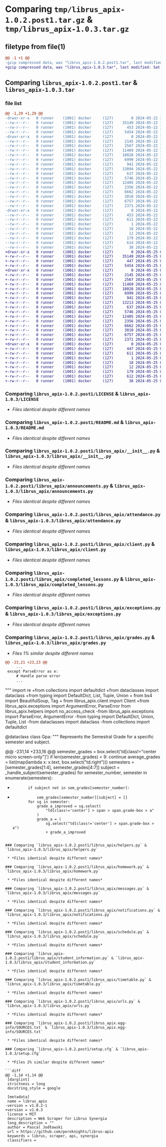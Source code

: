 # Comparing `tmp/librus_apix-1.0.2.post1.tar.gz` & `tmp/librus_apix-1.0.3.tar.gz`

## filetype from file(1)

```diff
@@ -1 +1 @@
-gzip compressed data, was "librus_apix-1.0.2.post1.tar", last modified: Wed May 22 19:17:27 2024, max compression
+gzip compressed data, was "librus_apix-1.0.3.tar", last modified: Sat May 25 09:35:06 2024, max compression
```

## Comparing `librus_apix-1.0.2.post1.tar` & `librus_apix-1.0.3.tar`

### file list

```diff
@@ -1,29 +1,29 @@
-drwxr-xr-x   0 runner    (1001) docker     (127)        0 2024-05-22 19:17:27.092200 librus_apix-1.0.2.post1/
--rw-r--r--   0 runner    (1001) docker     (127)    35149 2024-05-22 19:17:24.000000 librus_apix-1.0.2.post1/LICENSE
--rw-r--r--   0 runner    (1001) docker     (127)      453 2024-05-22 19:17:27.092200 librus_apix-1.0.2.post1/PKG-INFO
--rw-r--r--   0 runner    (1001) docker     (127)     5454 2024-05-22 19:17:24.000000 librus_apix-1.0.2.post1/README.md
-drwxr-xr-x   0 runner    (1001) docker     (127)        0 2024-05-22 19:17:27.088200 librus_apix-1.0.2.post1/librus_apix/
--rw-r--r--   0 runner    (1001) docker     (127)     2145 2024-05-22 19:17:24.000000 librus_apix-1.0.2.post1/librus_apix/__init__.py
--rw-r--r--   0 runner    (1001) docker     (127)     2567 2024-05-22 19:17:24.000000 librus_apix-1.0.2.post1/librus_apix/announcements.py
--rw-r--r--   0 runner    (1001) docker     (127)    11469 2024-05-22 19:17:24.000000 librus_apix-1.0.2.post1/librus_apix/attendance.py
--rw-r--r--   0 runner    (1001) docker     (127)    18028 2024-05-22 19:17:24.000000 librus_apix-1.0.2.post1/librus_apix/client.py
--rw-r--r--   0 runner    (1001) docker     (127)     6999 2024-05-22 19:17:24.000000 librus_apix-1.0.2.post1/librus_apix/completed_lessons.py
--rw-r--r--   0 runner    (1001) docker     (127)      941 2024-05-22 19:17:24.000000 librus_apix-1.0.2.post1/librus_apix/exceptions.py
--rw-r--r--   0 runner    (1001) docker     (127)    13094 2024-05-22 19:17:24.000000 librus_apix-1.0.2.post1/librus_apix/grades.py
--rw-r--r--   0 runner    (1001) docker     (127)      637 2024-05-22 19:17:24.000000 librus_apix-1.0.2.post1/librus_apix/helpers.py
--rw-r--r--   0 runner    (1001) docker     (127)     5746 2024-05-22 19:17:24.000000 librus_apix-1.0.2.post1/librus_apix/homework.py
--rw-r--r--   0 runner    (1001) docker     (127)    12405 2024-05-22 19:17:24.000000 librus_apix-1.0.2.post1/librus_apix/messages.py
--rw-r--r--   0 runner    (1001) docker     (127)     2356 2024-05-22 19:17:24.000000 librus_apix-1.0.2.post1/librus_apix/notifications.py
--rw-r--r--   0 runner    (1001) docker     (127)     6662 2024-05-22 19:17:24.000000 librus_apix-1.0.2.post1/librus_apix/schedule.py
--rw-r--r--   0 runner    (1001) docker     (127)     3010 2024-05-22 19:17:24.000000 librus_apix-1.0.2.post1/librus_apix/student_information.py
--rw-r--r--   0 runner    (1001) docker     (127)     6757 2024-05-22 19:17:24.000000 librus_apix-1.0.2.post1/librus_apix/timetable.py
--rw-r--r--   0 runner    (1001) docker     (127)     2371 2024-05-22 19:17:24.000000 librus_apix-1.0.2.post1/librus_apix/urls.py
-drwxr-xr-x   0 runner    (1001) docker     (127)        0 2024-05-22 19:17:27.092200 librus_apix-1.0.2.post1/librus_apix.egg-info/
--rw-r--r--   0 runner    (1001) docker     (127)      453 2024-05-22 19:17:27.000000 librus_apix-1.0.2.post1/librus_apix.egg-info/PKG-INFO
--rw-r--r--   0 runner    (1001) docker     (127)      611 2024-05-22 19:17:27.000000 librus_apix-1.0.2.post1/librus_apix.egg-info/SOURCES.txt
--rw-r--r--   0 runner    (1001) docker     (127)        1 2024-05-22 19:17:27.000000 librus_apix-1.0.2.post1/librus_apix.egg-info/dependency_links.txt
--rw-r--r--   0 runner    (1001) docker     (127)       18 2024-05-22 19:17:27.000000 librus_apix-1.0.2.post1/librus_apix.egg-info/requires.txt
--rw-r--r--   0 runner    (1001) docker     (127)       12 2024-05-22 19:17:27.000000 librus_apix-1.0.2.post1/librus_apix.egg-info/top_level.txt
--rw-r--r--   0 runner    (1001) docker     (127)      179 2024-05-22 19:17:24.000000 librus_apix-1.0.2.post1/pyproject.toml
--rw-r--r--   0 runner    (1001) docker     (127)      614 2024-05-22 19:17:27.092200 librus_apix-1.0.2.post1/setup.cfg
--rw-r--r--   0 runner    (1001) docker     (127)       38 2024-05-22 19:17:24.000000 librus_apix-1.0.2.post1/setup.py
+drwxr-xr-x   0 runner    (1001) docker     (127)        0 2024-05-25 09:35:06.422921 librus_apix-1.0.3/
+-rw-r--r--   0 runner    (1001) docker     (127)    35149 2024-05-25 09:35:03.000000 librus_apix-1.0.3/LICENSE
+-rw-r--r--   0 runner    (1001) docker     (127)      447 2024-05-25 09:35:06.422921 librus_apix-1.0.3/PKG-INFO
+-rw-r--r--   0 runner    (1001) docker     (127)     5454 2024-05-25 09:35:03.000000 librus_apix-1.0.3/README.md
+drwxr-xr-x   0 runner    (1001) docker     (127)        0 2024-05-25 09:35:06.422921 librus_apix-1.0.3/librus_apix/
+-rw-r--r--   0 runner    (1001) docker     (127)     2145 2024-05-25 09:35:03.000000 librus_apix-1.0.3/librus_apix/__init__.py
+-rw-r--r--   0 runner    (1001) docker     (127)     2567 2024-05-25 09:35:03.000000 librus_apix-1.0.3/librus_apix/announcements.py
+-rw-r--r--   0 runner    (1001) docker     (127)    11469 2024-05-25 09:35:03.000000 librus_apix-1.0.3/librus_apix/attendance.py
+-rw-r--r--   0 runner    (1001) docker     (127)    18028 2024-05-25 09:35:03.000000 librus_apix-1.0.3/librus_apix/client.py
+-rw-r--r--   0 runner    (1001) docker     (127)     6999 2024-05-25 09:35:03.000000 librus_apix-1.0.3/librus_apix/completed_lessons.py
+-rw-r--r--   0 runner    (1001) docker     (127)      941 2024-05-25 09:35:03.000000 librus_apix-1.0.3/librus_apix/exceptions.py
+-rw-r--r--   0 runner    (1001) docker     (127)    13213 2024-05-25 09:35:03.000000 librus_apix-1.0.3/librus_apix/grades.py
+-rw-r--r--   0 runner    (1001) docker     (127)      637 2024-05-25 09:35:03.000000 librus_apix-1.0.3/librus_apix/helpers.py
+-rw-r--r--   0 runner    (1001) docker     (127)     5746 2024-05-25 09:35:03.000000 librus_apix-1.0.3/librus_apix/homework.py
+-rw-r--r--   0 runner    (1001) docker     (127)    12405 2024-05-25 09:35:03.000000 librus_apix-1.0.3/librus_apix/messages.py
+-rw-r--r--   0 runner    (1001) docker     (127)     2356 2024-05-25 09:35:03.000000 librus_apix-1.0.3/librus_apix/notifications.py
+-rw-r--r--   0 runner    (1001) docker     (127)     6662 2024-05-25 09:35:03.000000 librus_apix-1.0.3/librus_apix/schedule.py
+-rw-r--r--   0 runner    (1001) docker     (127)     3010 2024-05-25 09:35:03.000000 librus_apix-1.0.3/librus_apix/student_information.py
+-rw-r--r--   0 runner    (1001) docker     (127)     6757 2024-05-25 09:35:03.000000 librus_apix-1.0.3/librus_apix/timetable.py
+-rw-r--r--   0 runner    (1001) docker     (127)     2371 2024-05-25 09:35:03.000000 librus_apix-1.0.3/librus_apix/urls.py
+drwxr-xr-x   0 runner    (1001) docker     (127)        0 2024-05-25 09:35:06.422921 librus_apix-1.0.3/librus_apix.egg-info/
+-rw-r--r--   0 runner    (1001) docker     (127)      447 2024-05-25 09:35:06.000000 librus_apix-1.0.3/librus_apix.egg-info/PKG-INFO
+-rw-r--r--   0 runner    (1001) docker     (127)      611 2024-05-25 09:35:06.000000 librus_apix-1.0.3/librus_apix.egg-info/SOURCES.txt
+-rw-r--r--   0 runner    (1001) docker     (127)        1 2024-05-25 09:35:06.000000 librus_apix-1.0.3/librus_apix.egg-info/dependency_links.txt
+-rw-r--r--   0 runner    (1001) docker     (127)       18 2024-05-25 09:35:06.000000 librus_apix-1.0.3/librus_apix.egg-info/requires.txt
+-rw-r--r--   0 runner    (1001) docker     (127)       12 2024-05-25 09:35:06.000000 librus_apix-1.0.3/librus_apix.egg-info/top_level.txt
+-rw-r--r--   0 runner    (1001) docker     (127)      179 2024-05-25 09:35:03.000000 librus_apix-1.0.3/pyproject.toml
+-rw-r--r--   0 runner    (1001) docker     (127)      612 2024-05-25 09:35:06.422921 librus_apix-1.0.3/setup.cfg
+-rw-r--r--   0 runner    (1001) docker     (127)       38 2024-05-25 09:35:03.000000 librus_apix-1.0.3/setup.py
```

### Comparing `librus_apix-1.0.2.post1/LICENSE` & `librus_apix-1.0.3/LICENSE`

 * *Files identical despite different names*

### Comparing `librus_apix-1.0.2.post1/README.md` & `librus_apix-1.0.3/README.md`

 * *Files identical despite different names*

### Comparing `librus_apix-1.0.2.post1/librus_apix/__init__.py` & `librus_apix-1.0.3/librus_apix/__init__.py`

 * *Files identical despite different names*

### Comparing `librus_apix-1.0.2.post1/librus_apix/announcements.py` & `librus_apix-1.0.3/librus_apix/announcements.py`

 * *Files identical despite different names*

### Comparing `librus_apix-1.0.2.post1/librus_apix/attendance.py` & `librus_apix-1.0.3/librus_apix/attendance.py`

 * *Files identical despite different names*

### Comparing `librus_apix-1.0.2.post1/librus_apix/client.py` & `librus_apix-1.0.3/librus_apix/client.py`

 * *Files identical despite different names*

### Comparing `librus_apix-1.0.2.post1/librus_apix/completed_lessons.py` & `librus_apix-1.0.3/librus_apix/completed_lessons.py`

 * *Files identical despite different names*

### Comparing `librus_apix-1.0.2.post1/librus_apix/exceptions.py` & `librus_apix-1.0.3/librus_apix/exceptions.py`

 * *Files identical despite different names*

### Comparing `librus_apix-1.0.2.post1/librus_apix/grades.py` & `librus_apix-1.0.3/librus_apix/grades.py`

 * *Files 1% similar despite different names*

```diff
@@ -23,21 +23,23 @@
     ...
 except ParseError as e:
     # Handle parse error
     ...
 ```
 """
 import re
+from collections import defaultdict
+from dataclasses import dataclass
+from typing import DefaultDict, List, Tuple, Union
+
 from bs4 import BeautifulSoup, Tag
+
 from librus_apix.client import Client
+from librus_apix.exceptions import ArgumentError, ParseError
 from librus_apix.helpers import no_access_check
-from librus_apix.exceptions import ParseError, ArgumentError
-from typing import DefaultDict, Union, Tuple, List
-from dataclasses import dataclass
-from collections import defaultdict
 
 
 @dataclass
 class Gpa:
     """
     Represents the Semestral Grade for a specific semester and subject.
 
@@ -231,14 +233,16 @@
         semester_grades = box.select('td[class!="center micro screen-only"]')
         if len(semester_grades) < 9:
             continue
         average_grades = list(map(lambda x: x.text, box.select("td.right")))
         semesters = [semester_grades[1:4], semester_grades[4:7]]
         subject = _handle_subject(semester_grades)
         for semester_number, semester in enumerate(semesters):
+            if subject not in sem_grades[semester_number]:
+                sem_grades[semester_number][subject] = []
             for sg in semester:
                 grade_a_improved = sg.select(
                     "td[class!='center'] > span > span.grade-box > a"
                 )
                 grade_a = (
                     sg.select("td[class!='center'] > span.grade-box > a")
                     + grade_a_improved
```

### Comparing `librus_apix-1.0.2.post1/librus_apix/helpers.py` & `librus_apix-1.0.3/librus_apix/helpers.py`

 * *Files identical despite different names*

### Comparing `librus_apix-1.0.2.post1/librus_apix/homework.py` & `librus_apix-1.0.3/librus_apix/homework.py`

 * *Files identical despite different names*

### Comparing `librus_apix-1.0.2.post1/librus_apix/messages.py` & `librus_apix-1.0.3/librus_apix/messages.py`

 * *Files identical despite different names*

### Comparing `librus_apix-1.0.2.post1/librus_apix/notifications.py` & `librus_apix-1.0.3/librus_apix/notifications.py`

 * *Files identical despite different names*

### Comparing `librus_apix-1.0.2.post1/librus_apix/schedule.py` & `librus_apix-1.0.3/librus_apix/schedule.py`

 * *Files identical despite different names*

### Comparing `librus_apix-1.0.2.post1/librus_apix/student_information.py` & `librus_apix-1.0.3/librus_apix/student_information.py`

 * *Files identical despite different names*

### Comparing `librus_apix-1.0.2.post1/librus_apix/timetable.py` & `librus_apix-1.0.3/librus_apix/timetable.py`

 * *Files identical despite different names*

### Comparing `librus_apix-1.0.2.post1/librus_apix/urls.py` & `librus_apix-1.0.3/librus_apix/urls.py`

 * *Files identical despite different names*

### Comparing `librus_apix-1.0.2.post1/librus_apix.egg-info/SOURCES.txt` & `librus_apix-1.0.3/librus_apix.egg-info/SOURCES.txt`

 * *Files identical despite different names*

### Comparing `librus_apix-1.0.2.post1/setup.cfg` & `librus_apix-1.0.3/setup.cfg`

 * *Files 2% similar despite different names*

```diff
@@ -1,14 +1,14 @@
 [darglint]
 strictness = long
 docstring_style = google
 
 [metadata]
 name = librus_apix
-version = v1.0.2-1
+version = v1.0.3
 license = MIT
 description = Web Scraper for Librus Synergia
 long_description = ""
 author = Pascal Jodłowski
 url = https://github.com/poroknights/librus-apix
 keywords = librus, scraper, api, synergia
 classifiers =
```


